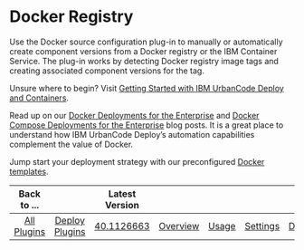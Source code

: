 
Docker Registry
===============

Use the Docker source configuration plug-in to manually or automatically create component versions from a Docker registry or the IBM Container Service. The plug-in works by detecting Docker registry image tags and creating associated component versions for the tag.

Unsure where to begin? Visit [Getting Started with IBM UrbanCode Deploy and Containers](https://community.ibm.com/community/user/wasdevops/blogs/osman-burucu/2022/07/22/getting-started-with-urbancode-deploy-and-containe/).

Read up on our [Docker Deployments for the Enterprise](https://developer.ibm.com/urbancode/2016/03/21/docker-deployments-for-the-enterprise/) and [Docker Compose Deployments for the Enterprise](https://developer.ibm.com/urbancode/2016/11/23/docker-compose-deployments-enterprise/) blog posts. It is a great place to understand how IBM UrbanCode Deploy’s automation capabilities complement the value of Docker.

Jump start your deployment strategy with our preconfigured [Docker templates](https://github.com/IBM-UrbanCode/Templates-UCD).


|Back to ...||Latest Version|||||
| :---: | :---: | :---: | :---: | :---: | :---: | :---: |
|[All Plugins](../../index.md)|[Deploy Plugins](../README.md)|[40.1126663](https://raw.githubusercontent.com/UrbanCode/IBM-UCD-PLUGINS/main/files/DockerSourceConfig/ucd-DockerSourceConfig-40.1126663.zip)|[Overview](overview.md)|[Usage](usage.md)|[Settings](settings.md)|[Downloads](downloads.md)|
